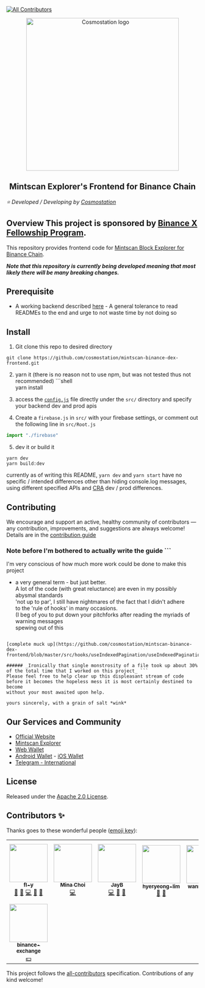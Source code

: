 
<!-- ALL-CONTRIBUTORS-BADGE:START - Do not remove or modify this section -->
[![All Contributors](https://img.shields.io/badge/all_contributors-8-orange.svg?style=flat-square)](#contributors-)
<!-- ALL-CONTRIBUTORS-BADGE:END -->
<p align="center">    
  <a href="https://www.cosmostation.io" target="_blank" rel="noopener noreferrer"><img width="400" src="https://user-images.githubusercontent.com/31615341/78533120-614f5900-7823-11ea-901a-b745880594cf.png" alt="Cosmostation logo"></a>    
</p>

<h2 align="center">    
  Mintscan Explorer's Frontend for Binance Chain     
</h2>
    
*:star: Developed / Developing by [Cosmostation](https://www.cosmostation.io/)*    
 ## Overview This project is sponsored by [Binance X Fellowship Program](https://binancex.dev/fellowship.html).    
    
This repository provides frontend code for [Mintscan Block Explorer for Binance Chain](https://binance.mintscan.io/).    
   
 **_Note that this repository is currently being developed meaning that most likely there will be many breaking changes._**    
 ## Prerequisite    
 - A working backend described [here](https://github.com/cosmostation/mintscan-binance-dex-backend/chain-exporter) - A general tolerance to read READMEs to the end and urge to not waste time by not doing so    
 ## Install 
 1. Git clone this repo to desired directory  
```shell    
git clone https://github.com/cosmostation/mintscan-binance-dex-frontend.git    
```    
2. yarn it (there is no reason not to use npm, but was not tested thus not recommended) ```shell    
yarn install    

3. access the [`config.js`](https://github.com/cosmostation/mintscan-binance-dex-frontend/blob/master/src/config.js) file directly under the `src/` directory and specify your backend dev and prod apis  
4. Create a `firebase.js` in `src/` with your firebase settings, or comment out the following line in `src/Root.js`
 ``` js
 import "./firebase"
```
5. dev it or build it  
```shell    
yarn dev  
yarn build:dev  
```    
currently as of writing this README, `yarn dev` and `yarn start` have no specific / intended differences other than hiding console.log messages, using different specified APIs and [CRA]([https://github.com/facebook/create-react-app](https://github.com/facebook/create-react-app)) dev / prod differences.  
    
## Contributing    
 We encourage and support an active, healthy community of contributors — any contribution, improvements, and suggestions are always welcome! Details are in the [contribution guide](https://github.com/cosmostation/mintscan-binance-dex-frontend/docs/CONTRIBUTING.md)    
    
### Note before I'm bothered to actually write the guide ```    
I'm very conscious of how much more work could be done to make this project    
- a very general term - but just better.    
A lot of the code (with great reluctance) are even in my possibly abysmal standards    
'not up to par', I still have nightmares of the fact that I didn't adhere    
to the 'rule of hooks' in many occasions.    
(I beg of you to put down your pitchforks after reading the myriads of warning messages    
spewing out of this    
```    
    
[complete muck up](https://github.com/cosmostation/mintscan-binance-dex-frontend/blob/master/src/hooks/useIndexedPagination/useIndexedPagination.js)    
    
###### _Ironically that single monstrosity of a file took up about 30% of the total time that I worked on this project_ ```    
Please feel free to help clear up this displeasant stream of code    
before it becomes the hopeless mess it is most certainly destined to become    
without your most awaited upon help.    
    
yours sincerely, with a grain of salt *wink*    
```    
## Our Services and Community 
- [Official Website](https://www.cosmostation.io) 
- [Mintscan Explorer](https://www.mintscan.io) 
- [Web Wallet](https://wallet.cosmostation.io) 
- [Android Wallet](https://bit.ly/2BWex9D) - [iOS Wallet](https://apple.co/2IAM3Xm) 
- [Telegram - International](https://t.me/cosmostation)    
 ## License    
 Released under the [Apache 2.0 License](https://github.com/cosmostation/mintscan-binance-dex-frontend/LICENSE).
## Contributors ✨

Thanks goes to these wonderful people ([emoji key](https://allcontributors.org/docs/en/emoji-key)):

<!-- ALL-CONTRIBUTORS-LIST:START - Do not remove or modify this section -->
<!-- prettier-ignore-start -->
<!-- markdownlint-disable -->
<table>
  <tr>
    <td align="center"><a href="http://dev.to/fly"><img src="https://avatars3.githubusercontent.com/u/31615341?v=4" width="100px;" alt=""/><br /><sub><b>fl-y</b></sub></a><br /><a href="https://github.com/Cosmostation/mintscan-binance-dex-frontend/commits?author=fl-y" title="Documentation">📖</a> <a href="https://github.com/Cosmostation/mintscan-binance-dex-frontend/issues?q=author%3Afl-y" title="Bug reports">🐛</a> <a href="https://github.com/Cosmostation/mintscan-binance-dex-frontend/commits?author=fl-y" title="Code">💻</a> <a href="#ideas-fl-y" title="Ideas, Planning, & Feedback">🤔</a> <a href="#maintenance-fl-y" title="Maintenance">🚧</a></td>
    <td align="center"><a href="https://minami-choi.github.io/"><img src="https://avatars2.githubusercontent.com/u/28688788?v=4" width="100px;" alt=""/><br /><sub><b>Mina Choi</b></sub></a><br /><a href="https://github.com/Cosmostation/mintscan-binance-dex-frontend/commits?author=minami-choi" title="Code">💻</a></td>
    <td align="center"><a href="https://jaybdev.net"><img src="https://avatars1.githubusercontent.com/u/20435620?v=4" width="100px;" alt=""/><br /><sub><b>JayB</b></sub></a><br /><a href="https://github.com/Cosmostation/mintscan-binance-dex-frontend/commits?author=kogisin" title="Code">💻</a> <a href="#projectManagement-kogisin" title="Project Management">📆</a> <a href="#question-kogisin" title="Answering Questions">💬</a></td>
    <td align="center"><a href="https://github.com/hyeryeong-lim"><img src="https://avatars1.githubusercontent.com/u/63229379?v=4" width="100px;" alt=""/><br /><sub><b>hyeryeong-lim</b></sub></a><br /><a href="#design-hyeryeong-lim" title="Design">🎨</a> <a href="#question-hyeryeong-lim" title="Answering Questions">💬</a></td>
    <td align="center"><a href="https://www.wannabit.io"><img src="https://avatars0.githubusercontent.com/u/34641156?v=4" width="100px;" alt=""/><br /><sub><b>wannabit-dev</b></sub></a><br /><a href="#userTesting-wannabit-dev" title="User Testing">📓</a></td>
    <td align="center"><a href="https://github.com/wannabit-mina"><img src="https://avatars0.githubusercontent.com/u/34847819?v=4" width="100px;" alt=""/><br /><sub><b>wannabit-mina</b></sub></a><br /><a href="https://github.com/Cosmostation/mintscan-binance-dex-frontend/commits?author=wannabit-mina" title="Code">💻</a></td>
    <td align="center"><a href="https://www.cosmostation.io"><img src="https://avatars2.githubusercontent.com/u/43632038?v=4" width="100px;" alt=""/><br /><sub><b>David Park</b></sub></a><br /><a href="#business-thaidout" title="Business development">💼</a> <a href="#fundingFinding-thaidout" title="Funding Finding">🔍</a></td>
  </tr>
  <tr>
    <td align="center"><a href="https://github.com/binance-exchange"><img src="https://avatars2.githubusercontent.com/u/32770468?v=4" width="100px;" alt=""/><br /><sub><b>binance-exchange</b></sub></a><br /><a href="#financial-binance-exchange" title="Financial">💵</a></td>
  </tr>
</table>

<!-- markdownlint-enable -->
<!-- prettier-ignore-end -->
<!-- ALL-CONTRIBUTORS-LIST:END -->

This project follows the [all-contributors](https://github.com/all-contributors/all-contributors) specification. Contributions of any kind welcome!